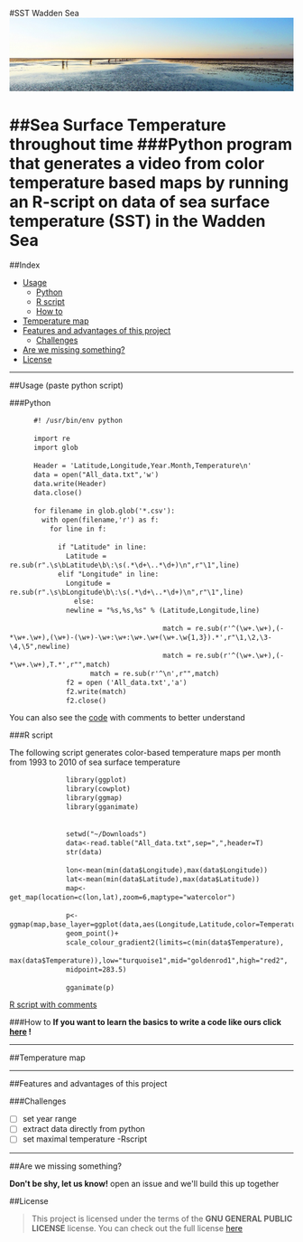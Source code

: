 
#SST Wadden Sea ![Wadden Sea](https://github.com/gabrielamg24/SST/blob/extras/waddensea.jpg)

##Sea Surface Temperature throughout time
###Python program that generates a video from color temperature based maps by running an R-script on data of sea surface temperature (SST) in the Wadden Sea 
==================
##Index
  - [Usage](#usage)
    - [Python](#python)
    - [R script](#r-script)
    - [How to](#how-to)
  - [Temperature map](#temperature-map)
  - [Features and advantages of this project](#features-and-advantages-of-this-project)
    - [Challenges](#challenges)
  - [Are we missing something?](#are-we-missing-something)
  - [License](#license)

---
##Usage 
(paste python script) 


###Python

          #! /usr/bin/env python

          import re
          import glob
     
          Header = 'Latitude,Longitude,Year.Month,Temperature\n'
          data = open("All_data.txt",'w')
          data.write(Header)
          data.close()

          for filename in glob.glob('*.csv'):
            with open(filename,'r') as f:
              for line in f:
               
                if "Latitude" in line:
                  Latitude = re.sub(r".\s\bLatitude\b\:\s(.*\d+\..*\d+)\n",r"\1",line)
                elif "Longitude" in line:
                  Longitude = re.sub(r".\s\bLongitude\b\:\s(.*\d+\..*\d+)\n",r"\1",line)			
                    else:
                  newline = "%s,%s,%s" % (Latitude,Longitude,line)
                                         
                                          match = re.sub(r'^(\w+.\w+),(-*\w+.\w+),(\w+)-(\w+)-\w+:\w+:\w+.\w+(\w+.\w{1,3}).*',r"\1,\2,\3-\4,\5",newline)                                        
                                          match = re.sub(r'^(\w+.\w+),(-*\w+.\w+),T.*',r"",match)                                       
                        match = re.sub(r'^\n',r"",match)
                  f2 = open ('All_data.txt','a')
                  f2.write(match)
                  f2.close()

You can also see the [code](https://github.com/gabrielamg24/SST/blob/master/format-data.py)  with comments to better understand 

###R script

The following script generates color-based temperature maps per month from 1993 to 2010 of sea surface temperature 

                  library(ggplot)
                  library(cowplot)
                  library(ggmap)
                  library(gganimate)


                  setwd("~/Downloads")
                  data<-read.table("All_data.txt",sep=",",header=T)
                  str(data)

                  lon<-mean(min(data$Longitude),max(data$Longitude))
                  lat<-mean(min(data$Latitude),max(data$Latitude))
                  map<-get_map(location=c(lon,lat),zoom=6,maptype="watercolor")

                  p<-ggmap(map,base_layer=ggplot(data,aes(Longitude,Latitude,color=Temperature,frame=Year.Month)))+
                  geom_point()+
                  scale_colour_gradient2(limits=c(min(data$Temperature),
                  max(data$Temperature)),low="turquoise1",mid="goldenrod1",high="red2",
                  midpoint=283.5)

                  gganimate(p)

[R script with comments](https://github.com/gabrielamg24/SST/blob/master/gganimate.r)


###How to 
      **If you want to learn the basics to write a code like ours click [here](link) !**
       
---
##Temperature map 

--- 
##Features and advantages of this project


###Challenges

- [ ] set year range 
- [ ] extract data directly from python 
- [ ] set maximal temperature -Rscript

--- 
##Are we missing something? 

**Don't be shy, let us know!**
open an issue and we'll build this up together 

##License
>This project is licensed under the terms of the **GNU GENERAL PUBLIC LICENSE** license.
You can check out the full license [here](link)



